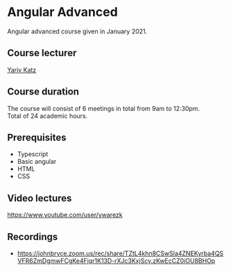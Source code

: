# Angular Advanced

Angular advanced course given in January 2021.  

## Course lecturer

[Yariv Katz](https://il.linkedin.com/in/yariv-katz)

## Course duration

The course will consist of 6 meetings in total from 9am to 12:30pm.  
Total of 24 academic hours.

## Prerequisites

- Typescript
- Basic angular
- HTML
- CSS

## Video lectures

https://www.youtube.com/user/ywarezk

## Recordings

- https://johnbryce.zoom.us/rec/share/TZtL4khn8CSwSla4ZNEKyrba4QSVFR6ZmDgmwFCgKe4Fjqr1K13D-rXJc3KxjScy.zKwEcCZ0iOU8BHOp


